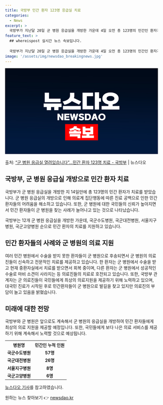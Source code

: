 ```yaml
---
title: 국방부 민간 환자 123명 응급실 치료
categories:
  - News
excerpt: >
  국방부가 지난달 20일 군 병원 응급실을 개방한 가운데 4일 오전 총 123명의 민간인 환자가 이용한 것으로…
feature_text: >
  ## whereispost 실시간 뉴스 속보입니다.

  국방부가 지난달 20일 군 병원 응급실을 개방한 가운데 4일 오전 총 123명의 민간인 환자가 이용한 것으로…
image: '/assets/img/newsdao_breakingnews.jpg'
---
```


![뉴스다오 속보](/assets/img/newsdao_breakingnews.jpg)

<p>출처: <a href="https://newsdao.kr/3271" rel="dofollow">“군 병원 응급실 열려있습니다”…민간 환자 123명 치료 - 국방부</a> | 뉴스다오</p>

<h2 data-ke-size="size26">국방부, 군 병원 응급실 개방으로 민간 환자 치료</h2>
국방부가 군 병원 응급실을 개방한 지 14일만에 총 123명의 민간 환자가 치료를 받았습니다. 군 병원 응급실의 개방으로 인해 의료계 집단행동에 따른 진료 공백으로 인한 민간 환자들의 어려움을 해소하고 있습니다. 또한, 군 병원에 대한 국민들의 신뢰가 높아지면서 민간 환자들이 군 병원을 찾는 사례가 늘어나고 있는 것으로 나타났습니다.

<p data-ke-size="size16">국방부는 12개 군 병원 응급실을 개방한 가운데, 국군수도병원, 국군대전병원, 서울지구병원, 국군고양병원 순으로 민간 환자의 치료를 지원하고 있습니다.</p>

<h2 data-ke-size="size24">민간 환자들의 사례와 군 병원의 의료 지원</h2>
<p data-ke-size="size16">여러 민간 병원에서 수술을 받지 못한 환자들이 군 병원으로 후송되면서 군 병원의 의료진들이 신속하고 전문적인 치료를 제공하고 있습니다. 한 환자는 군 병원에서 수술을 받고 현재 중환자실에서 치료를 받으면서 회복 중이며, 다른 환자는 군 병원에서 성공적인 수술로 마비 소견이 사라지는 등 의료진들의 치료로 호전되고 있습니다. 또한, 국방부 관계자는 군 의료진들이 국민들에게 최상의 의료지원을 제공하기 위해 노력하고 있으며, 대국민 진료가 시작된 후로 민간환자들이 군 병원으로 발길을 찾고 있지만 의료진의 부담이 늘고 있음을 밝혔습니다.</p>

<h2 data-ke-size="size24">미래에 대한 전망</h2>
<p data-ke-size="size16">국방부와 군 병원은 앞으로도 계속해서 군 병원의 응급실을 개방하여 민간 환자들에게 최상의 의료 지원을 제공할 예정입니다. 또한, 국민들에게 보다 나은 의료 서비스를 제공하기 위해 계속해서 노력할 것으로 예상됩니다.</p>

<table>
  <tr>
    <th>병원명</th>
    <th>민간인 누적 인원</th>
  </tr>
  <tr>
    <td style="text-align: center; height: 17px;"><b>국군수도병원</b></td>
    <td style="text-align: center; height: 17px;"><b>57명</b></td>
  </tr>
  <tr>
    <td style="text-align: center; height: 17px;"><b>국군대전병원</b></td>
    <td style="text-align: center; height: 17px;"><b>26명</b></td>
  </tr>
  <tr>
    <td style="text-align: center; height: 17px;"><b>서울지구병원</b></td>
    <td style="text-align: center; height: 17px;"><b>8명</b></td>
  </tr>
  <tr>
    <td style="text-align: center; height: 17px;"><b>국군고양병원</b></td>
    <td style="text-align: center; height: 17px;"><b>6명</b></td>
  </tr>
</table>

<p data-ke-size="size16"><a href="https://newsdao.kr/3271">뉴스다오 기사</a>를 참고하였습니다.</p>
<p data-ke-size="size16"></p> 

원하는 뉴스 찾아보기 👉 <a href="https://newsdao.kr" rel="dofollow">newsdao.kr</a>


